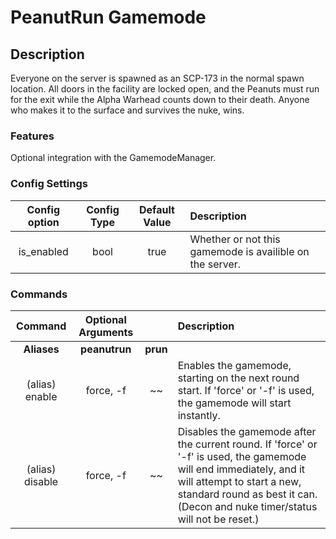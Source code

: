 PeanutRun Gamemode
======
## Description
Everyone on the server is spawned as an SCP-173 in the normal spawn location. All doors in the facility are locked open, and the Peanuts must run for the exit while the Alpha Warhead counts down to their death. Anyone who makes it to the surface and survives the nuke, wins.

### Features
Optional integration with the GamemodeManager.

### Config Settings
Config option | Config Type | Default Value | Description
:---: | :---: | :---: | :------
is_enabled | bool | true | Whether or not this gamemode is availible on the server.


### Commands
Command | Optional Arguments | | Description
:---: | :---: | :---: | :------
**Aliases** | **peanutrun** | **prun**
(alias) enable | force, -f | ~~ | Enables the gamemode, starting on the next round start. If 'force' or '-f' is used, the gamemode will start instantly.
(alias) disable | force, -f | ~~ | Disables the gamemode after the current round. If 'force' or '-f' is used, the gamemode will end immediately, and it will attempt to start a new, standard round as best it can. (Decon and nuke timer/status will not be reset.)
